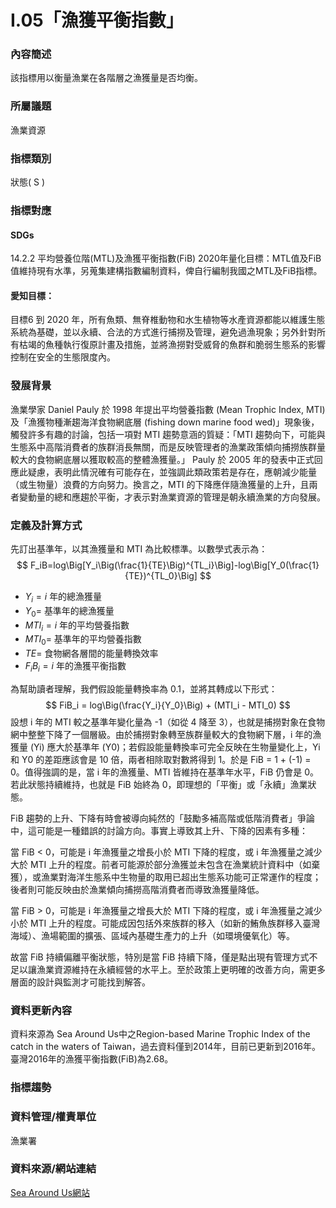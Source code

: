 # I.05「漁獲平衡指數」

<script type="text/javascript" src="http://cdn.mathjax.org/mathjax/latest/MathJax.js?config=TeX-AMS-MML_HTMLorMML"></script>

### 內容簡述
該指標用以衡量漁業在各階層之漁獲量是否均衡。
### 所屬議題
漁業資源
### 指標類別
狀態( S )
### 指標對應
#### SDGs
14.2.2
平均營養位階(MTL)及漁獲平衡指數(FiB)
2020年量化目標：MTL值及FiB值維持現有水準，另蒐集建構指數編制資料，俾自行編制我國之MTL及FiB指標。
#### 愛知目標：
目標6
到 2020 年，所有魚類、無脊椎動物和水生植物等水產資源都能以維護生態系統為基礎，並以永續、合法的方式進行捕撈及管理，避免過漁現象；另外針對所有枯竭的魚種執行復原計畫及措施，並將漁撈對受威脅的魚群和脆弱生態系的影響控制在安全的生態限度內。
### 發展背景
漁業學家 Daniel Pauly 於 1998 年提出平均營養指數 (Mean Trophic Index, MTI) 及「漁獲物種漸趨海洋食物網底層 (fishing down marine food wed)」現象後，觸發許多有趣的討論，包括一項對 MTI 趨勢意涵的質疑：「MTI 趨勢向下，可能與生態系中高階消費者的族群消長無關，而是反映管理者的漁業政策傾向捕撈族群量較大的食物網底層以獲取較高的整體漁獲量。」
Pauly 於 2005 年的發表中正式回應此疑慮，表明此情況確有可能存在，並強調此類政策若是存在，應朝減少能量（或生物量）浪費的方向努力。換言之，MTI 的下降應伴隨漁獲量的上升，且兩者變動量的總和應趨於平衡，才表示對漁業資源的管理是朝永續漁業的方向發展。
### 定義及計算方式
先訂出基準年，以其漁獲量和 MTI 為比較標準。以數學式表示為： 
$$
F_iB=log\Big[Y_i\Big(\frac{1}{TE}\Big)^{TL_i}\Big]-log\Big[Y_0(\frac{1}{TE})^{TL_0}\Big]
$$
* $Y_i= i$ 年的總漁獲量
* $Y_0=$ 基準年的總漁獲量
* $MTI_i= i$ 年的平均營養指數
* $MTI_0=$ 基準年的平均營養指數
* $TE=$ 食物網各層間的能量轉換效率
* $F_iB_i=i$ 年的漁獲平衡指數

為幫助讀者理解，我們假設能量轉換率為 0.1，並將其轉成以下形式：
$$
FiB_i = log\Big(\frac{Y_i}{Y_0}\Big) + (MTI_i - MTI_0)
$$
設想 i 年的 MTI 較之基準年變化量為 -1（如從 4 降至 3），也就是捕撈對象在食物網中整整下降了一個層級。由於捕撈對象轉至族群量較大的食物網下層，i 年的漁獲量 (Yi) 應大於基準年 (Y0)；若假設能量轉換率可完全反映在生物量變化上，Yi 和 Y0 的差距應該會是 10 倍，兩者相除取對數將得到 1。於是 FiB = 1 + (-1) = 0。值得強調的是，當 i 年的漁獲量、MTI 皆維持在基準年水平，FiB 仍會是 0。若此狀態持續維持，也就是 FiB 始終為 0，即理想的「平衡」或「永續」漁業狀態。

FiB 趨勢的上升、下降有時會被導向純然的「鼓勵多補高階或低階消費者」爭論中，這可能是一種錯誤的討論方向。事實上導致其上升、下降的因素有多種：

當 FiB < 0，可能是 i 年漁獲量之增長小於 MTI 下降的程度，或 i 年漁獲量之減少大於 MTI 上升的程度。前者可能源於部分漁獲並未包含在漁業統計資料中（如棄獲），或漁業對海洋生態系中生物量的取用已超出生態系功能可正常運作的程度；後者則可能反映由於漁業傾向捕撈高階消費者而導致漁獲量降低。

當 FiB > 0，可能是 i 年漁獲量之增長大於 MTI 下降的程度，或 i 年漁獲量之減少小於 MTI 上升的程度。可能成因包括外來族群的移入（如新的鮪魚族群移入臺灣海域）、漁場範圍的擴張、區域內基礎生產力的上升（如環境優氧化）等。

故當 FiB 持續偏離平衡狀態，特別是當 FiB 持續下降，僅是點出現有管理方式不足以讓漁業資源維持在永續經營的水平上。至於政策上更明確的改善方向，需更多層面的設計與監測才可能找到解答。
### 資料更新內容
資料來源為 Sea Around Us中之Region-based Marine Trophic Index of the catch in the waters of Taiwan，過去資料僅到2014年，目前已更新到2016年。
臺灣2016年的漁獲平衡指數(FiB)為2.68。
### 指標趨勢
### 資料管理/權責單位
漁業署
### 資料來源/網站連結
[Sea Around Us網站](http://www.seaaroundus.org/)